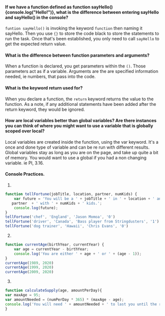 #### If we have a function defined as function sayHello(){console.log("Hello!")}, what is the difference between entering sayHello and sayHello() in the console?
`funtion sayHello()` is invoking the keyword `function` then naming it sayHello.  Then you use `{}` to store the code black to store the statements to run the task. Once that's been established, you only need to call `sayHello` to get the expected return value.

#### What is the difference between function parameters and arguments?
When a function is declared, you get parameters within the `()`.  Those parameters act as if a variable.
Arguments are the are specified information needed, ie numbers, that pass into the code.

#### What is the keyword return used for?
When you declare a function, the `return` keyword returns the value to the function.  As a note, if any additional statements have been added after the return keyword, they would be ignored.

#### How are local variables better than global variables? Are there instances you can think of where you might want to use a variable that is globally scoped over local?
Local variables are created inside the function, using the var keyword. It's a once and done type of variable and can be re run with different results.
Global variables stay as long as you are on the page, and take up quite a bit of memory.  You would want to use a global if you had a non changing variable. ie PI, 3.16.

#### Console Practices.
1.


```JavaScript
function tellFortune(jobTitle, location, partner, numKids) {
    var future = 'You will be a ' + jobTitle + ' in ' + location + ' and married to ' +
   partner  + ' with ' + numKids + ' kids.';
    console.log(future);
}
tellFortune('chef', 'England', 'Jason Momoa', '0')
tellFortune('driver', 'Canada', 'Bass player from Stringdusters', '1')
tellFortune('dog trainer', 'Hawaii', 'Chris Evans', '0')
```

2.


```javascript
function currentAge(birthYear, currentYear) {
    var age = currentYear - birthYear;
    console.log('You are either ' + age + ' or ' + (age - 1));
}
currentAge(1989, 2020)
currentAge(1999, 2020)
currentAge(2009, 2020)
```

3.


```javascript
function calculateSupply(age, amountPerDay){
var maxAge = 95;
var amountNeeded = (numPerDay * 365) * (maxAge - age);
console.log('You will need ' + amountNeeded + ' to last you until the ripe old age of ' + maxAge);
}
```
